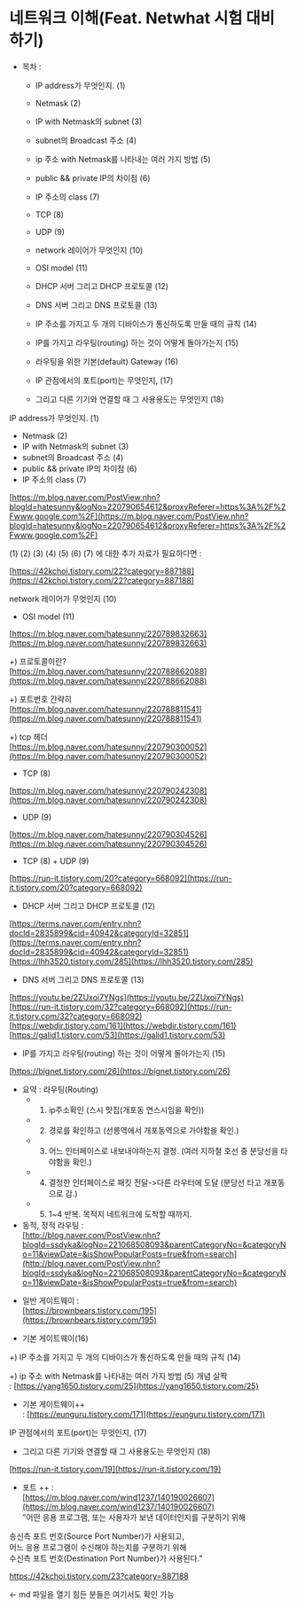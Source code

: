

# 네트워크 이해(Feat. Netwhat 시험 대비하기)

-   목차 :
    -   IP address가 무엇인지. (1)
        
    -   Netmask (2)
        
    -   IP with Netmask의 subnet (3)
        
    -   subnet의 Broadcast 주소 (4)
        
    -   ip 주소 with Netmask를 나타내는 여러 가지 방법 (5)
        
    -   public && private IP의 차이점 (6)
        
    -   IP 주소의 class (7)
        
    -   TCP (8)
        
    -   UDP (9)
        
    -   network 레이어가 무엇인지 (10)
        
    -   OSI model (11)
        
    -   DHCP 서버 그리고 DHCP 프로토콜 (12)
        
    -   DNS 서버 그리고 DNS 프로토콜 (13)
        
    -   IP 주소를 가지고 두 개의 디바이스가 통신하도록 만들 때의 규칙 (14)
        
    -   IP를 가지고 라우팅(routing) 하는 것이 어떻게 돌아가는지 (15)
        
    -   라우팅을 위한 기본(default) Gateway (16)
        
    -   IP 관점에서의 포트(port)는 무엇인지, (17)
        
    -   그리고 다른 기기와 연결할 때 그 사용용도는 무엇인지 (18)
        

IP address가 무엇인지. (1)

+ Netmask (2)  
+ IP with Netmask의 subnet (3)  
+ subnet의 Broadcast 주소 (4)  
+ public && private IP의 차이점 (6)  
+ IP 주소의 class (7)

[https://m.blog.naver.com/PostView.nhn?blogId=hatesunny&logNo=220790654612&proxyReferer=https%3A%2F%2Fwww.google.com%2F](https://m.blog.naver.com/PostView.nhn?blogId=hatesunny&logNo=220790654612&proxyReferer=https%3A%2F%2Fwww.google.com%2F)

(1) (2) (3) (4) (5) (6) (7) 에 대한 추가 자료가 필요하다면 :

[https://42kchoi.tistory.com/22?category=887188](https://42kchoi.tistory.com/22?category=887188)

network 레이어가 무엇인지 (10)

+ OSI model (11)

[https://m.blog.naver.com/hatesunny/220789832663](https://m.blog.naver.com/hatesunny/220789832663)

+) 프로토콜이란?  
[https://m.blog.naver.com/hatesunny/220788662088](https://m.blog.naver.com/hatesunny/220788662088)

+) 포트번호 간략히  
[https://m.blog.naver.com/hatesunny/220788811541](https://m.blog.naver.com/hatesunny/220788811541)

+) tcp 헤더  
[https://m.blog.naver.com/hatesunny/220790300052](https://m.blog.naver.com/hatesunny/220790300052)

* TCP (8)

[https://m.blog.naver.com/hatesunny/220790242308](https://m.blog.naver.com/hatesunny/220790242308)  

* UDP (9)

[https://m.blog.naver.com/hatesunny/220790304526](https://m.blog.naver.com/hatesunny/220790304526)  

* TCP (8) + UDP (9)

[https://run-it.tistory.com/20?category=668092](https://run-it.tistory.com/20?category=668092)

* DHCP 서버 그리고 DHCP 프로토콜 (12)

[https://terms.naver.com/entry.nhn?docId=2835899&cid=40942&categoryId=32851](https://terms.naver.com/entry.nhn?docId=2835899&cid=40942&categoryId=32851)  
[https://lhh3520.tistory.com/285](https://lhh3520.tistory.com/285)  

* DNS 서버 그리고 DNS 프로토콜 (13)

[https://youtu.be/2ZUxoi7YNgs](https://youtu.be/2ZUxoi7YNgs)  
[https://run-it.tistory.com/32?category=668092](https://run-it.tistory.com/32?category=668092)  
[https://webdir.tistory.com/161](https://webdir.tistory.com/161)  
[https://galid1.tistory.com/53](https://galid1.tistory.com/53)  

* IP를 가지고 라우팅(routing) 하는 것이 어떻게 돌아가는지 (15)

[https://bignet.tistory.com/26](https://bignet.tistory.com/26)

-   요약 : 라우팅(Routing)
    -   1.  ip주소확인 (스시 맛집(개포동 연스시임을 확인))
    -   2.  경로를 확인하고 (선릉역에서 개포동역으로 가야함을 확인.)
    -   3.  어느 인터페이스로 내보내야하는지 결정. (여러 지하철 호선 중 분당선을 타야함을 확인.)
    -   4.  결정한 인터페이스로 패킷 전달->다른 라우터에 도달 (분당선 타고 개포동으로 감.)
    -   5.  1~4 반복. 목적지 네트워크에 도착할 때까지.
-   동적, 정적 라우팅 :  
    [http://blog.naver.com/PostView.nhn?blogId=ssdyka&logNo=221068508093&parentCategoryNo=&categoryNo=11&viewDate=&isShowPopularPosts=true&from=search](http://blog.naver.com/PostView.nhn?blogId=ssdyka&logNo=221068508093&parentCategoryNo=&categoryNo=11&viewDate=&isShowPopularPosts=true&from=search)

* 일반 게이트웨이 :  
  [https://brownbears.tistory.com/195](https://brownbears.tistory.com/195)  

* 기본 게이트웨이(16)

+) IP 주소를 가지고 두 개의 디바이스가 통신하도록 만들 때의 규칙 (14)

+) ip 주소 with Netmask를 나타내는 여러 가지 방법 (5) 개념 살짝  
: [https://yang1650.tistory.com/25](https://yang1650.tistory.com/25)  

+ 기본 게이트웨이++  
: [https://eunguru.tistory.com/171](https://eunguru.tistory.com/171)

IP 관점에서의 포트(port)는 무엇인지, (17)  
+ 그리고 다른 기기와 연결할 때 그 사용용도는 무엇인지 (18)

[https://run-it.tistory.com/19](https://run-it.tistory.com/19)  
+ 포트 ++ :  
[https://m.blog.naver.com/wind1237/140190026607](https://m.blog.naver.com/wind1237/140190026607)  
"어떤 응용 프로그램, 또는 사용자가 보낸 데이터인지를 구분하기 위해

송신측 포트 번호(Source Port Number)가 사용되고,  
어느 응용 프로그램이 수신해야 하는지를 구분하기 위해  
수신측 포트 번호(Destination Port Number)가 사용된다."



https://42kchoi.tistory.com/23?category=887188

<- md 파일을 열기 힘든 분들은 여기서도 확인 가능